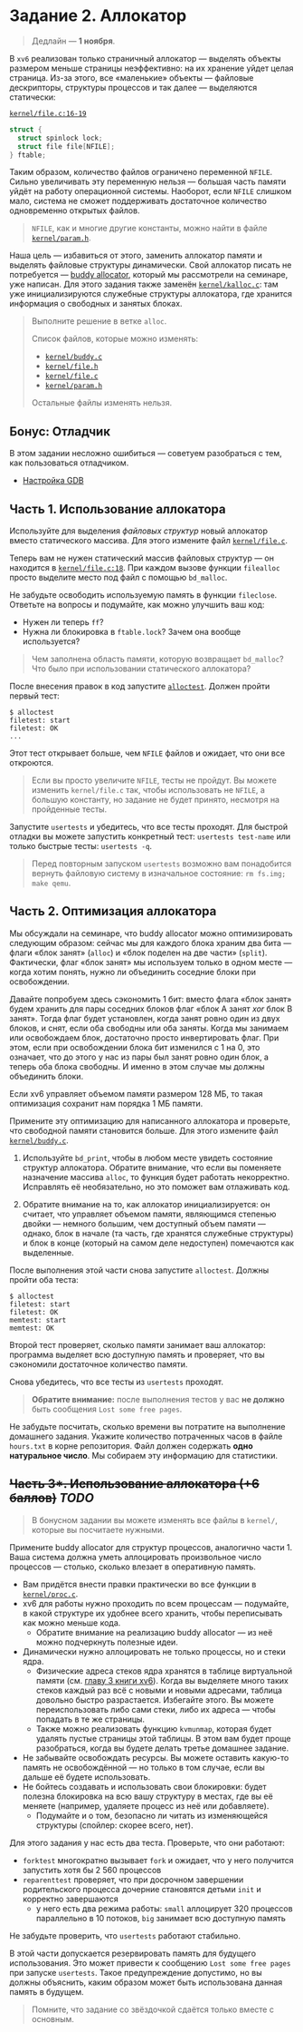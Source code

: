 # Задание 2. Аллокатор

> Дедлайн — **1 ноября**.

В `xv6` реализован только страничный аллокатор — выделять объекты размером меньше страницы неэффективно: на их хранение уйдет целая страница. Из-за этого, все «маленькие» объекты — файловые дескрипторы, структуры процессов и так далее — выделяются статически:

[`kernel/file.c:16-19`](kernel/file.c#L16)
```c
struct {
  struct spinlock lock;
  struct file file[NFILE];
} ftable;
```

Таким образом, количество файлов ограничено переменной `NFILE`.
Сильно увеличивать эту переменную нельзя — большая часть памяти уйдёт на работу операционной системы. Наоборот, если `NFILE` слишком мало, система не сможет поддерживать достаточное количество одновременно открытых файлов.

> `NFILE`, как и многие другие константы, можно найти в файле [`kernel/param.h`](kernel/param.h).

Наша цель — избавиться от этого, заменить аллокатор памяти и выделять файловые структуры динамически. Свой аллокатор писать не потребуется — [buddy allocator](https://en.wikipedia.org/wiki/Buddy_memory_allocation), который мы рассмотрели на семинаре, уже написан. Для этого задания также заменён [`kernel/kalloc.c`](kernel/kalloc.c): там уже инициализируются служебные структуры аллокатора, где хранится информация о свободных и занятых блоках.

> Выполните решение в ветке `alloc`.
> 
> Список файлов, которые можно изменять:
>
> * [`kernel/buddy.c`](kernel/buddy.c)
> * [`kernel/file.h`](kernel/file.h)
> * [`kernel/file.c`](kernel/file.c)
> * [`kernel/param.h`](kernel/param.h)
>
> Остальные файлы изменять нельзя.

## Бонус: Отладчик

В этом задании несложно ошибиться — советуем разобраться с тем, как пользоваться отладчиком.

* [Настройка GDB](gdb.md)

## Часть 1. Использование аллокатора

Используйте для выделения _файловых структур_ новый аллокатор вместо статического массива. Для этого измените файл [`kernel/file.c`](kernel/file.c).

Теперь вам не нужен статический массив файловых структур — он находится в [`kernel/file.c:18`](kernel/file.c#L18). При каждом вызове функции `filealloc` просто выделите место под файл с помощью `bd_malloc`.

Не забудьте освободить используемую память в функции `fileclose`. Ответьте на вопросы и подумайте, как можно улучшить ваш код:
   * Нужен ли теперь `ff`?
   * Нужна ли блокировка в `ftable.lock`? Зачем она вообще используется?

> Чем заполнена область памяти, которую возвращает `bd_malloc`? Что было при использовании статического аллокатора?

После внесения правок в код запустите [`alloctest`](user/alloctest.c). Должен пройти первый тест:

```
$ alloctest
filetest: start
filetest: OK
...
```

Этот тест открывает больше, чем `NFILE` файлов и ожидает, что они все откроются.

> Если вы просто увеличите `NFILE`, тесты не пройдут. Вы можете изменить `kernel/file.c` так, чтобы использовать не `NFILE`, а большую константу, но задание не будет принято, несмотря на пройденные тесты.

Запустите `usertests` и убедитесь, что все тесты проходят. Для быстрой отладки вы можете запустить конкретный тест: `usertests test-name` или только быстрые тесты: `usertests -q`.

> Перед повторным запуском `usertests` возможно вам понадобится вернуть файловую систему в изначальное состояние: `rm fs.img; make qemu`.

## Часть 2. Оптимизация аллокатора

Мы обсуждали на семинаре, что buddy allocator можно оптимизировать следующим образом: сейчас мы для каждого блока храним два бита — флаги «блок занят» (`alloc`) и «блок поделен на две части» (`split`). Фактически, флаг «блок занят» мы используем только в одном месте — когда хотим понять, нужно ли объединить соседние блоки при освобождении.

Давайте попробуем здесь сэкономить 1 бит: вместо флага «блок занят» будем хранить для пары соседних блоков флаг «блок A занят _xor_ блок B занят». Тогда флаг будет установлен, когда занят ровно один из двух блоков, и снят, если оба свободны или оба заняты. Когда мы занимаем или освобождаем блок, достаточно просто инвертировать флаг. При этом, если при освобождении блока бит изменился с 1 на 0, это означает, что до этого у нас из пары был занят ровно один блок, а теперь оба блока свободны. И именно в этом случае мы должны объединить блоки.

Если xv6 управляет объемом памяти размером 128 МБ, то такая оптимизация сохранит нам порядка 1 МБ памяти.

Примените эту оптимизацию для написанного аллокатора и проверьте, что свободной памяти становится больше. Для этого измените файл [`kernel/buddy.c`](kernel/buddy.c).

1. Используйте `bd_print`, чтобы в любом месте увидеть состояние структур аллокатора. Обратите внимание, что если вы поменяете назначение массива `alloc`, то функция будет работать некорректно. Исправлять её необязательно, но это поможет вам отлаживать код.

2. Обратите внимание на то, как аллокатор инициализируется: он считает, что управляет объемом памяти, являющимся степенью двойки — немного большим, чем доступный объем памяти — однако, блок в начале (та часть, где хранятся служебные структуры) и блок в конце (который на самом деле недоступен) помечаются как выделенные.

После выполнения этой части снова запустите `alloctest`. Должны пройти оба теста:

```
$ alloctest
filetest: start
filetest: OK
memtest: start
memtest: OK
```

Второй тест проверяет, сколько памяти занимает ваш аллокатор: программа выделяет всю доступную память и проверяет, что вы сэкономили достаточное количество памяти.

Снова убедитесь, что все тесты из `usertests` проходят.

> **Обратите внимание:** после выполнения тестов у вас **не должно** быть сообщения `Lost some free pages`.

Не забудьте посчитать, сколько времени вы потратите на выполнение домашнего задания. Укажите количество потраченных часов в файле `hours.txt` в корне репозитория. Файл должен содержать **одно натуральное число**. Мы собираем эту информацию для статистики.

## ~~Часть 3*. Использование аллокатора (+6 баллов)~~ *TODO*

> В бонусном задании вы можете изменять все файлы в `kernel/`, которые вы посчитаете нужными.

Примените buddy allocator для структур процессов, аналогично части 1. Ваша система должна уметь аллоцировать произвольное число процессов — столько, сколько влезает в оперативную память.


* Вам придётся внести правки практически во все функции в [`kernel/proc.c`](kernel/proc.c).
* xv6 для работы нужно проходить по всем процессам — подумайте, в какой структуре их удобнее всего хранить, чтобы переписывать как можно меньше кода.
   * Обратите внимание на реализацию buddy allocator — из неё можно подчеркнуть полезные идеи.
* Динамически нужно аллоцировать не только процессы, но и стеки ядра.
   * Физические адреса стеков ядра хранятся в таблице виртуальной памяти (см. [главу 3 книги xv6](https://pdos.csail.mit.edu/6.828/2023/xv6/book-riscv-rev3.pdf#chapter.3)). Когда вы выделяете много таких стеков каждый раз всё с новыми и новыми адресами, таблица довольно быстро разрастается. Избегайте этого. Вы можете переиспользовать либо сами стеки, либо их адреса — чтобы попадать в те же страницы.
   * Также можно реализовать функцию `kvmunmap`, которая будет удалять пустые страницы этой таблицы. В этом вам будет проще разобраться, когда вы будете делать третье домашнее задание.
* Не забывайте освобождать ресурсы. Вы можете оставить какую-то память не освобождённой — но только в том случае, если вы дальше её будете использовать.
* Не бойтесь создавать и использовать свои блокировки: будет полезна блокировка на всю вашу структуру в местах, где вы её меняете (например, удаляете процесс из неё или добавляете).
   * Подумайте и о том, безопасно ли читать из изменяющейся структуры (спойлер: скорее всего, нет).

Для этого задания у нас есть два теста. Проверьте, что они работают:

* `forktest` многократно вызывает `fork` и ожидает, что у него получится запустить хотя бы 2 560 процессов
* `reparenttest` проверяет, что при досрочном завершении родительского процесса дочерние становятся детьми `init` и корректно завершаются
  * у него есть два режима работы: `small` аллоцирует 320 процессов параллельно в 10 потоков, `big` занимает всю доступную память

Не забудьте проверить, что `usertests` работают стабильно.

В этой части допускается резервировать память для будущего использования. Это может привести к сообщению `Lost some free pages` при запуске `usertests`. Такое предупреждение допустимо, но вы должны объяснить, каким образом может быть использована данная память в будущем.

> Помните, что задание со звёздочкой сдаётся только вместе с основным.
